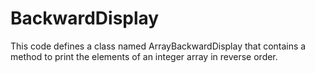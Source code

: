 # BackwardDisplay
This code defines a class named ArrayBackwardDisplay that contains a method to print the elements of an integer array in reverse order.
